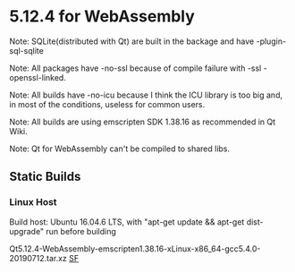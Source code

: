 # 5.12.4 for WebAssembly

Note: SQLite(distributed with Qt) are built in the backage and have -plugin-sql-sqlite

Note: All packages have -no-ssl because of compile failure with -ssl -openssl-linked.

Note: All builds have -no-icu because I think the ICU library is too big and, in most of the conditions, useless for common users.

Note: All builds are using emscripten SDK 1.38.16 as recommended in Qt Wiki.

Note: Qt for WebAssembly can't be compiled to shared libs.

## Static Builds

### Linux Host

Build host: Ubuntu 16.04.6 LTS, with "apt-get update && apt-get dist-upgrade" run before building

Qt5.12.4-WebAssembly-emscripten1.38.16-xLinux-x86_64-gcc5.4.0-20190712.tar.xz [SF](https://sourceforge.net/projects/fsu0413-qtbuilds/files/Qt5.12/WebAssembly/Linux-x86_64-hosted/Qt5.12.4-WebAssembly-emscripten1.38.16-xLinux-x86_64-gcc5.4.0-20190712.tar.xz)

